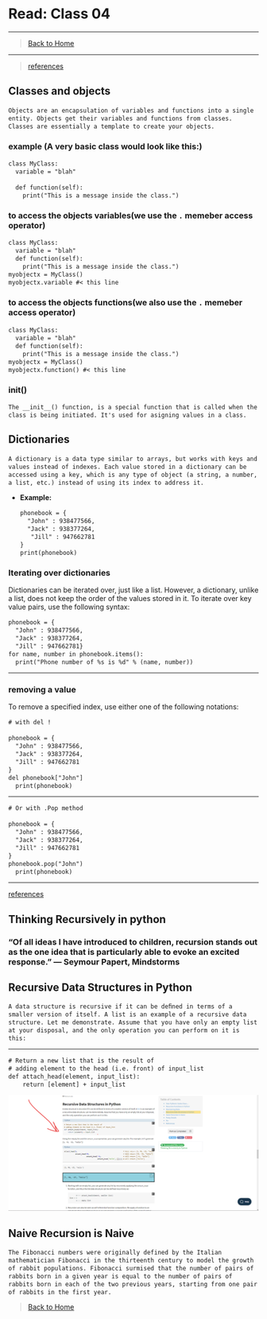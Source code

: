 # Read: Class 04

---

> [Back to Home](../README.md)

---

> [references](https://www.learnpython.org/en/Classes_and_Objects)

## Classes and objects

    Objects are an encapsulation of variables and functions into a single entity. Objects get their variables and functions from classes. Classes are essentially a template to create your objects.

### example (A very basic class would look like this:)

    class MyClass:
      variable = "blah"

      def function(self):
        print("This is a message inside the class.")

### to access the objects variables(we use the `.` memeber access operator)

    class MyClass:
      variable = "blah"
      def function(self):
        print("This is a message inside the class.")
    myobjectx = MyClass()
    myobjectx.variable #< this line

### to access the objects functions(we also use the `.` memeber access operator)

    class MyClass:
      variable = "blah"
      def function(self):
        print("This is a message inside the class.")
    myobjectx = MyClass()
    myobjectx.function() #< this line

### init()

    The __init__() function, is a special function that is called when the class is being initiated. It's used for asigning values in a class.

## Dictionaries

    A dictionary is a data type similar to arrays, but works with keys and values instead of indexes. Each value stored in a dictionary can be accessed using a key, which is any type of object (a string, a number, a list, etc.) instead of using its index to address it.

- **Example:**

      phonebook = {
        "John" : 938477566,
        "Jack" : 938377264,
         "Jill" : 947662781
      }
      print(phonebook)

### Iterating over dictionaries

Dictionaries can be iterated over, just like a list. However, a dictionary, unlike a list, does not keep the order of the values stored in it. To iterate over key value pairs, use the following syntax:

    phonebook = {
      "John" : 938477566,
      "Jack" : 938377264,
      "Jill" : 947662781}
    for name, number in phonebook.items():
      print("Phone number of %s is %d" % (name, number))

---

### removing a value

To remove a specified index, use either one of the following notations:

    # with del !

    phonebook = {
      "John" : 938477566,
      "Jack" : 938377264,
      "Jill" : 947662781
    }
    del phonebook["John"]
      print(phonebook)

---

    # Or with .Pop method

    phonebook = {
      "John" : 938477566,
      "Jack" : 938377264,
      "Jill" : 947662781
    }
    phonebook.pop("John")
      print(phonebook)

---

[references](https://realpython.com/python-thinking-recursively/)

## Thinking Recursively in python

### **“Of all ideas I have introduced to children, recursion stands out as the one idea that is particularly able to evoke an excited response.” — Seymour Papert, Mindstorms**

## Recursive Data Structures in Python

    A data structure is recursive if it can be deﬁned in terms of a smaller version of itself. A list is an example of a recursive data structure. Let me demonstrate. Assume that you have only an empty list at your disposal, and the only operation you can perform on it is this:

---

    # Return a new list that is the result of
    # adding element to the head (i.e. front) of input_list
    def attach_head(element, input_list):
        return [element] + input_list

![image](./recursiveDataBase.png)

## Naive Recursion is Naive

    The Fibonacci numbers were originally defined by the Italian mathematician Fibonacci in the thirteenth century to model the growth of rabbit populations. Fibonacci surmised that the number of pairs of rabbits born in a given year is equal to the number of pairs of rabbits born in each of the two previous years, starting from one pair of rabbits in the first year.

> [Back to Home](../README.md)

